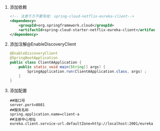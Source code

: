 1. 添加依赖
    ```xml
    <!-- 注意千万不要写成: spring-cloud-netflix-eureka-client-->
    <dependency>
        <groupId>org.springframework.cloud</groupId>
        <artifactId>spring-cloud-starter-netflix-eureka-client</artifactId>
    </dependency>
    ```
2. 添加注解@EnableDiscoveryClient
    ```java
    @EnableDiscoveryClient
    @SpringBootApplication
    public class ClientAApplication {
        public static void main(String[] args) {
            SpringApplication.run(ClientAApplication.class, args) ;
        }
    }
    ```
3. 添加配置
    ```properties
    ##端口号
    server.port=8081
    ##服务名称
    spring.application.name=client-a
    ##注册中心地址
    eureka.client.service-url.defaultZone=http://localhost:2001/eureka
    ``` 
